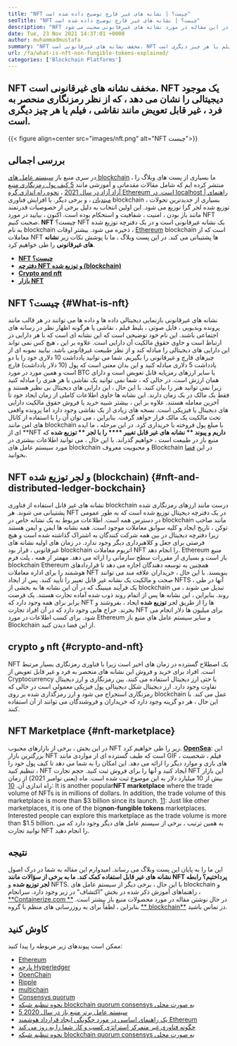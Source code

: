 ```yaml
---
title: "NFT چیست؟ | نشانه های غیر قارچ توضیح داده شده است" 
seoTitle: "NFT چیست؟ | نشانه های غیر قارچ توضیح داده شده است" 
description: "NFT چیست؟ در این مقاله در مورد نشانه های غیرقانونی صحبت می شود. NFT یک واحد منحصر به فرد از داده های دیجیتالی است که در یک دفترچه توزیع شده با ابرداده کامل ذخیره می شود." 
date: Tue, 23 Nov 2021 14:37:01 +0000
author: muhammadmustafa
summary: "NFT مخفف نشانه های غیرقانونی است. NFT یک موجود دیجیتالی را نشان می دهد ، که از نظر رمزنگاری منحصر به فرد ، غیر قابل تعویض مانند نقاشی ، فیلم یا هر چیز دیگری است." 
url: /fa/what-is-nft-non-fungible-tokens-explained/
categories: ['Blockchain Platforms']
---
```


## NFT مخفف نشانه های غیرقانونی است. NFT یک موجود دیجیتالی را نشان می دهد ، که از نظر رمزنگاری منحصر به فرد ، غیر قابل تعویض مانند نقاشی ، فیلم یا هر چیز دیگری است.

{{< figure align=center src="images/nft.png" alt="NFT چیست">}}


## بررسی اجمالی
در سری منبع باز [سیستم عامل های blockchain][1] ، ما بسیاری از پست های وبلاگ را منتشر کرده ایم که شامل مقالات مقدماتی و آموزشی مانند [5 کیف پول رمزنگاری منبع آزاد آزاد در سال 2021][2] ، [نحوه راه اندازی گره Ethereum است. در localhost | راهنمای مبتدیان][3] ، و برخی دیگر. با افزایش فناوری blockchain ، بسیاری از جدیدترین تحولات توزیع شده لجر گرا توزیع می شود. این اولین انتخاب به دلیل برخی از خصوصیات قدرتمند مانند باز بودن ، امنیت ، شفافیت و استحکام بوده است. اکنون ، بیایید در مورد NFT صحبت کنیم.  **NFT**  چیست؟ NFT یک نشانه غیرقانونی است و در یک دفترچه توزیع شده به نام blockchain ذخیره می شود. بیشتر اوقات ، [Ethereum][1] blockchain است که از معاملات NFT ها پشتیبانی می کند.
در این پست وبلاگ ، ما با پوشش نکات زیر  **نشانه های غیرقانونی**  را طی خواهیم کرد.
  * **[NFT چیست؟][4]**
  * **[دفترچه NFT و توزیع شده (blockchain)][5]**
  * **[Crypto and nft][6]**
  * **[بازار NFT][7]**

## NFT چیست؟   {#What-is-nft}
نشانه های غیرقانونی بازنمایی دیجیتالی داده ها و داده ها می توانند در هر قالب مانند پرونده ویدیویی ، فایل صوتی ، بلیط فیلم ، نقاشی یا هرگونه اظهار نظر در رسانه های اجتماعی باشند. این نام خود توضیحی است که این نشانه ای است که با هر دارایی در ارتباط است و حاوی حقوق مالکیت آن دارایی است. علاوه بر این ، هیچ کس نمی تواند این دارایی های دیجیتالی را مبادله کند و از نظر طبیعت غیرقانونی باشد. بیایید نمونه ای از چیزهای قارچ و غیرقانونی را بگیریم. شما می توانید یادداشت 10 دلاری خود را با دو یادداشت 5 دلاری مبادله کنید و این بدان معنی است که پول (10 دلار یادداشت) قارچ است و همین مورد در مورد BTC یا سایر ارزهای رمزپایه قابل تعویض است و دارای همان ارزش است. در حالی که ، شما نمی توانید یک نقاشی یا هر هنری را مبادله کنید زیرا نمی توانید هنر را بیان کنید. با این حال ، این دارایی های دیجیتال بی نظیر هستند و فقط یک مالک در یک زمان دارند.
این نشانه ها حاوی اطلاعات کاملی از زمان ایجاد خود تا آخرین معامله هستند. علاوه بر این ، بیشتر شبیه خرید یا فروش حقوق مالکیت دارایی های دیجیتال یا فیزیکی است. نسخه های زیادی از یک نقاشی وجود دارد اما پرونده واقعی تحت مالکیت یک مالک قرار خواهد گرفت. بنابراین ، می توان آن را با استفاده از کانال های امن مانند blockchain با مبلغ پول فروخته یا خریداری کرد. در این مرحله ، ما ایده ای از **NFT  **داریم و پیوند **  نشانه های غیر قابل تغییر  ****  را با لجر ** توزیع شده**  که منبع باز در طبیعت است ، خواهیم گذراند. با این حال ، می توانید اطلاعات بیشتری در مورد سیستم عامل های blockchain و محبوبیت معروف Blockchain در این [فضا][8] بخوانید.

## NFT و لجر توزیع شده (blockchain)   {#nft-and-distributed-ledger-bockchain}
نشانه های غیر قابل استفاده از فناوری blockchain درست مانند ارزهای رمزنگاری شده پشتیبانی می شوند. هر NFT در یک دفترچه دیجیتال توزیع شده است که به طور عمومی در دسترس همه است. اطلاعات مربوط به یک نشانه خاص در blockchain مانند صاحب توکن ، تاریخ ایجاد و کلیه سوابق معاملات موجود است. همه نشانه ها ایمن و ایمن هستند زیرا دفترچه دیجیتال در بین همه شرکت کنندگان به اشتراک گذاشته شده است و هیچ فرصتی برای جعل و کلاهبرداری دیگر وجود ندارد. در زمان های اولیه نشانه های غیرقانونی ، قرار بود blockchain اتریوم معاملات NFT را انجام دهد. Ethereum منبع باز است و بسیاری از مقررات سطح سازمانی را ارائه می دهد. مهمتر از همه ، پلت فرم blockchain Ethereum همچنین به توسعه دهندگان اجازه می دهد تا قراردادهای هوشمند را برای اداره معاملات NFT بنویسند.
با این حال ، خریداران علاقه مند می توانند صحت و مالکیت یک نشانه غیر قابل تغییر را تأیید کنند. پس از ایجاد NFTS ، آنها در طی یک فرآیند مینینگ که در آن این نشانه ها به بخشی از blockchain تبدیل می شوند ، می روند. بنابراین ، این نشانه ها پس از اتمام روند ذوب شده آماده تجارت هستند. یک فرصت برابر برای همه وجود دارد که NFT ها را از طریق لجر  **توزیع شده**  ایجاد ، بفروشند و بخرند. حراج هایی وجود دارد که در آن افراد تجارت NFT برای میلیون ها دلار انجام می شود. برای کسب اطلاعات در مورد Ethereum و سایر سیستم عامل های منبع باز Blockchain از این فضا دیدن کنید.

## crypto و nft   {#crypto-and-nft}
NFT یک اصطلاح گسترده در زمان های اخیر است زیرا با فناوری رمزنگاری بسیار مرتبط است. افراد برای خرید و فروش این نشانه های منحصر به فرد و غیر قابل تعویض از Cryptocurrency یا حتی ارز دیجیتال استفاده می کنند. بین رمزنگاری و ارز دیجیتال تفاوت وجود دارد. ارز دیجیتال شکل دیجیتالی پول فیزیکی معمولی است در حالی که رمزنگاری استخراج می شود و ارز رمزگذاری شده بر روی blockchain عمل می کند. با این حال ، هر دو گزینه وجود دارد که خریداران و فروشندگان می توانند از آن استفاده کنند.

## NFT Marketplace   {#nft-marketplace}
در این بخش ، برخی از بازارهای محبوب NFT زیر را طی خواهیم کرد.
**[OpenSea][9]**: این بزرگترین بازار NFT است که طیف گسترده ای از مواردی مانند GIF ، فیلم ، شخصیت های بازی و موارد دیگر را ارائه می دهد. این امکان را به شما می دهد تا کیف پول خود را تنظیم کنید ، NFT ایجاد کنید و آنها را برای فروش ثبت کنید. حجم تجارت NFT این بازار بیش از 10 میلیارد دلار به این موضوع ثبت شده است. ماه (یعنی نوامبر 2021) از زمان راه اندازی آن.
[10]: It is another popular**NFT marketplace** where the trade volume of NFTs is in millions of dollars. In addition, the trade volume of this marketplace is more than $3 billion since its launch.
[11]: Just like other marketplaces, it is one of the big**non-fungible tokens** marketplaces. Interested people can explore this marketplace as the trade volume is more than $1.5 billion.
به همین ترتیب ، برخی از سیستم عامل های دیگر وجود دارد که می توانید تجارت NFT را انجام دهید.

## نتیجه
این ما را به پایان این پست وبلاگ می رساند. امیدوارم این مقاله به شما در درک اصول **نشانه های غیر قابل استفاده  **کمک کند. ما به برخی از سؤالات مانند NFT پرداختیم؟ رابطه**   لجر توزیع شده** و NFTS. با این حال ، برخی دیگر از سیستم عامل های blockchain و راهنماهای آموزش ذکر شده در بخش "اکتشاف" در زیر وجود دارد.
سرانجام ، [**Containerize.com **][12] در حال نوشتن مقاله در مورد محصولات منبع باز بیشتر است. بنابراین ، لطفاً برای به روزرسانی های منظم با گروه [**  blockchain**][1] در تماس باشید.

## کاوش کنید
ممکن است پیوندهای زیر مربوطه را پیدا کنید:
  * [Ethereum][13]
  * [پارچه Hyperledger][14]
  * [OpenChain][15]
  * [Ripple][16]
  * [multichain][17]
  * [Consensys quorum][18]
  * [نحوه تنظیم شبکه blockchain quorum consensys به صورت محلی][19]
  * [5 سیستم عامل برتر منبع باز در سال 2020][20]
  * [یک راهنمای اساسی در مورد چگونگی ایجاد قرارداد هوشمند Ethereum][21]
  * [چگونه فناوری غیر متمرکز استراتژی کسب و کار شما را به روز می کند][22]
  * [نحوه تنظیم شبکه blockchain quorum consensys به صورت محلی][19]

  
[1]: https://products.containerize.com/blockchain-platforms/
[2]: https://blog.containerize.com/blockchain-platforms/top-5-free-open-source-crypto-wallets-in-2021/
[3]: https://blog.containerize.com/blockchain-platforms/what-is-testnet-how-to-deploy-it-ethereum-testnet/
[4]: #What-is-NFT
[5]: #NFT-and-Distributed-Ledger-Bockchain
[6]: #Crypto-and-NFT
[7]: #NFT-Marketplace
[8]: https://blog.containerize.com/category/blockchain-platforms/
[9]: https://opensea.io/
[10]: https://marketplace.axieinfinity.com/
[11]: https://www.larvalabs.com/cryptopunks
[12]: https://www.containerize.com/
[13]: https://products.containerize.com/blockchain-platforms/ethereum
[14]: https://products.containerize.com/blockchain-platforms/hyperledger-fabric
[15]: https://products.containerize.com/blockchain-platforms/openchain
[16]: https://products.containerize.com/blockchain-platforms/ripple
[17]: https://products.containerize.com/blockchain-platforms/multichain
[18]: https://products.containerize.com/blockchain-platforms/consensys-quorum
[19]: https://blog.containerize.com/blockchain-platforms/how-to-setup-consensys-quorum-blockchain-network-locally/
[20]: https://blog.containerize.com/blockchain-platforms/top-5-open-source-blockchain-platforms-in-2020/
[21]: https://blog.containerize.com/
[22]: https://blog.containerize.com/2020/11/27/how-decentralized-technology-upgrades-your-business-strategy/
